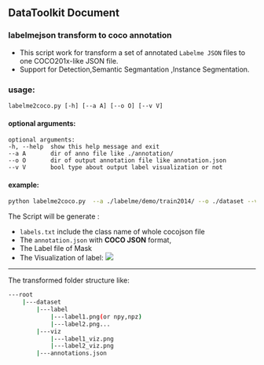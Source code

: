 <!--
 Copyright 2020 winshare
 
 Licensed under the Apache License, Version 2.0 (the "License");
 you may not use this file except in compliance with the License.
 You may obtain a copy of the License at
 
     http://www.apache.org/licenses/LICENSE-2.0
 
 Unless required by applicable law or agreed to in writing, software
 distributed under the License is distributed on an "AS IS" BASIS,
 WITHOUT WARRANTIES OR CONDITIONS OF ANY KIND, either express or implied.
 See the License for the specific language governing permissions and
 limitations under the License.
-->

## DataToolkit Document


### labelmejson transform to coco annotation

* This script work for transform a set of annotated `Labelme JSON` files to one COCO201x-like JSON file. 
* Support for Detection,Semantic Segmantation ,Instance Segmentation. 

### usage:
    
    labelme2coco.py [-h] [--a A] [--o O] [--v V]

#### optional arguments:


    optional arguments:
    -h, --help  show this help message and exit
    --a A       dir of anno file like ./annotation/
    --o O       dir of output annotation file like annotation.json
    --v V       bool type about output label visualization or not


#### example:

```bash
python labelme2coco.py  --a ./labelme/demo/train2014/ --o ./dataset --v True
```

The Script will be generate :
* `labels.txt` include the class name of whole cocojson file
* The `annotation.json` with **COCO JSON** format,
* The Label file of Mask
* The Visualization of label:
![](./dataset/viz/cat-11_viz_label.png)

****

The transformed folder structure like:

```bash
---root
    |---dataset
        |---label
            |---label1.png(or npy,npz)
            |---label2.png...
        |---viz
            |---label1_viz.png
            |---label2_viz.png
        |---annotations.json
```